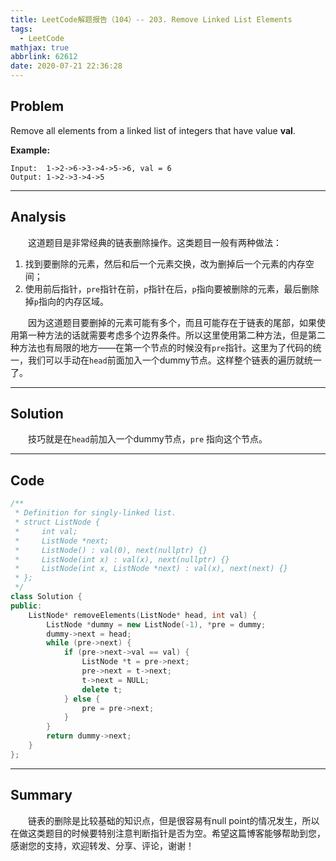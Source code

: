 ```yaml
---
title: LeetCode解题报告（104）-- 203. Remove Linked List Elements
tags:
  - LeetCode
mathjax: true
abbrlink: 62612
date: 2020-07-21 22:36:28
---
```


## Problem

Remove all elements from a linked list of integers that have value **val**.

<!-- more -->

**Example:**

```
Input:  1->2->6->3->4->5->6, val = 6
Output: 1->2->3->4->5
```

------

## Analysis

&emsp;&emsp;这道题目是非常经典的链表删除操作。这类题目一般有两种做法：

1. 找到要删除的元素，然后和后一个元素交换，改为删掉后一个元素的内存空间；
2. 使用前后指针，`pre`指针在前，`p`指针在后，`p`指向要被删除的元素，最后删除掉`p`指向的内存区域。

&emsp;&emsp;因为这道题目要删掉的元素可能有多个，而且可能存在于链表的尾部，如果使用第一种方法的话就需要考虑多个边界条件。所以这里使用第二种方法，但是第二种方法也有局限的地方——在第一个节点的时候没有`pre`指针。这里为了代码的统一，我们可以手动在`head`前面加入一个dummy节点。这样整个链表的遍历就统一了。

------

## Solution

&emsp;&emsp;技巧就是在`head`前加入一个dummy节点，`pre` 指向这个节点。

------

## Code

```c++
/**
 * Definition for singly-linked list.
 * struct ListNode {
 *     int val;
 *     ListNode *next;
 *     ListNode() : val(0), next(nullptr) {}
 *     ListNode(int x) : val(x), next(nullptr) {}
 *     ListNode(int x, ListNode *next) : val(x), next(next) {}
 * };
 */
class Solution {
public:
    ListNode* removeElements(ListNode* head, int val) {
        ListNode *dummy = new ListNode(-1), *pre = dummy;
        dummy->next = head;
        while (pre->next) {
            if (pre->next->val == val) {
                ListNode *t = pre->next;
                pre->next = t->next;
                t->next = NULL;
                delete t;
            } else {
                pre = pre->next;
            }
        }
        return dummy->next;
    }
};
```

------

## Summary

&emsp;&emsp;链表的删除是比较基础的知识点，但是很容易有null point的情况发生，所以在做这类题目的时候要特别注意判断指针是否为空。希望这篇博客能够帮助到您，感谢您的支持，欢迎转发、分享、评论，谢谢！
